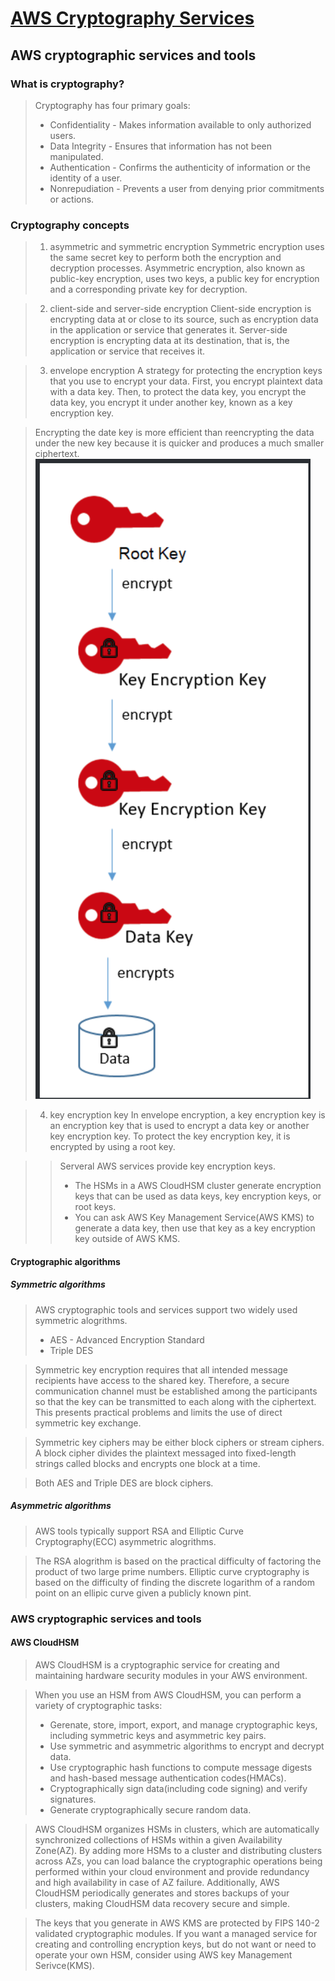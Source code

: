 # [AWS Cryptography Services](https://docs.aws.amazon.com/crypto/latest/userguide/awscryp-overview.html)

## AWS cryptographic services and tools
### What is cryptography?
> Cryptography has four primary goals:
>- Confidentiality - Makes information available to only authorized users.
>- Data Integrity - Ensures that information has not been manipulated.
>- Authentication - Confirms the authenticity of information or the identity of a user.
>- Nonrepudiation - Prevents a user from denying prior commitments or actions.

### Cryptography concepts
>1. asymmetric and symmetric encryption
> Symmetric encryption uses the same secret key to perform both the encryption and decryption processes.
> Asymmetric encryption, also known as public-key encryption, uses two keys, a public key for encryption and a corresponding private key for decryption.

>2. client-side and server-side encryption
> Client-side encryption is encrypting data at or close to its source, such as encryption data in the application or service that generates it.
> Server-side encryption is encrypting data at its destination, that is, the application or service that receives it.

>3. envelope encryption
> A strategy for protecting the encryption keys that you use to encrypt your data. First, you encrypt plaintext data with a data key. Then, to protect the data key, you encrypt the data key, you encrypt it under another key, known as a key encryption key.

> Encrypting the date key is more efficient than reencrypting the data under the new key because it is quicker and produces a much smaller ciphertext.
> ![](img/ee.png)

>4.  key encryption key
> In envelope encryption, a key encryption key is an encryption key that is used to encrypt a data key or another key encryption key. To protect the key encryption key, it is encrypted by using a root key.

>> Serveral AWS services provide key encryption keys.
>>- The HSMs in a AWS CloudHSM cluster generate encryption keys that can be used as data keys, key encryption keys, or root keys.
>>- You can ask AWS Key Management Service(AWS KMS) to generate a data key, then use that key as a key encryption key outside of AWS KMS.

#### Cryptographic algorithms
##### Symmetric algorithms
> AWS cryptographic tools and services support two widely used symmetric alogrithms.
>- AES - Advanced Encryption Standard
>- Triple DES

> Symmetric key encryption requires that all intended message recipients have access to the shared key. Therefore, a secure communication channel must be established among the participants so that the key can be transmitted to each along with the ciphertext. This presents practical problems and limits the use of direct symmetric key exchange.

> Symmetric key ciphers may be either block ciphers or stream ciphers. A block cipher divides the plaintext messaged into fixed-length strings called blocks and encrypts one block at a time.

> Both AES and Triple DES are block ciphers.

##### Asymmetric algorithms
> AWS tools typically support RSA and Elliptic Curve Cryptography(ECC) asymmetric alogrithms.

> The RSA alogrithm is based on the practical difficulty of factoring the product of two large prime numbers. Elliptic curve cryptography is based on the difficulty of finding the discrete logarithm of a random point on an ellipic curve given a publicly known pint.

### AWS cryptographic services and tools
#### AWS CloudHSM
> AWS CloudHSM is a cryptographic service for creating and maintaining hardware security modules in your AWS environment.

> When you use an HSM from AWS CloudHSM, you can perform a variety of cryptographic tasks:
>- Gerenate, store, import, export, and manage cryptographic keys, including symmetric keys and asymmetric key pairs.
>- Use symmetric and asymmetric algorithms to encrypt and decrypt data.
>- Use cryptographic hash functions to compute message digests and hash-based message authentication codes(HMACs).
>- Cryptographically sign data(including code signing) and verify signatures.
>- Generate cryptographically secure random data.

> AWS CloudHSM organizes HSMs in clusters, which are automatically synchronized collections of HSMs within a given Availability Zone(AZ). By adding more HSMs to a cluster and distributing clusters across AZs, you can load balance the cryptographic operations being performed within your cloud environment and provide redundancy and high availability in case of AZ failure. Additionally, AWS CloudHSM periodically generates and stores backups of your clusters, making CloudHSM data recovery secure and simple.

> The keys that you generate in AWS KMS are protected by FIPS 140-2 validated cryptographic modules. If you want a managed service for creating and controlling encryption keys, but do not want or need to operate your own HSM, consider using AWS key Management Serivce(KMS).


